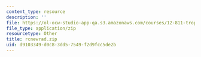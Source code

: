 ```yaml
---
content_type: resource
description: ''
file: https://ol-ocw-studio-app-qa.s3.amazonaws.com/courses/12-811-tropical-meteorology-spring-2011/d9103349d0c83dd57549f2d9fcc5de2b_rcnewrad.zip
file_type: application/zip
resourcetype: Other
title: rcnewrad.zip
uid: d9103349-d0c8-3dd5-7549-f2d9fcc5de2b
---
```

